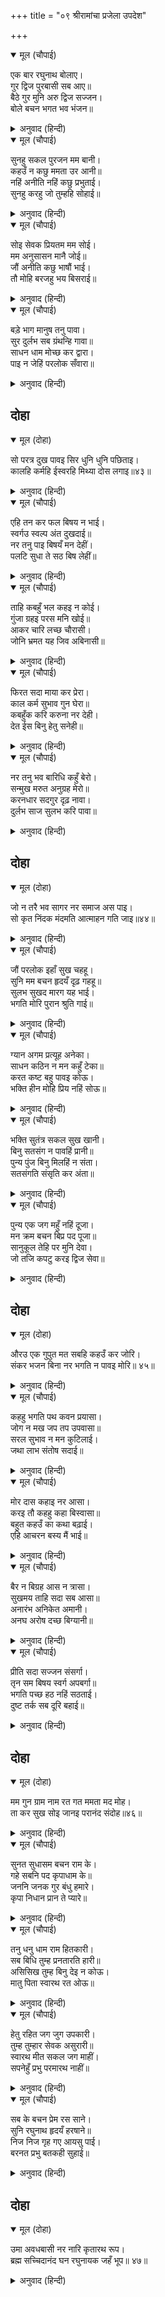 +++
title = "०९ श्रीरामांचा प्रजेला उपदेश"

+++


<details open><summary>मूल (चौपाई)</summary>

एक बार रघुनाथ बोलाए।  
गुर द्विज पुरबासी सब आए॥  
बैठे गुर मुनि अरु द्विज सज्जन।  
बोले बचन भगत भव भंजन॥
</details>

<details><summary>अनुवाद (हिन्दी)</summary>

एकदा श्रीरघुनाथांनी बोलावल्यावर गुरू वसिष्ठ, ब्राह्मण आणि इतर सर्व नगरवासी सभेला आले. जेव्हा गुरू मुनी व इतर सर्व सज्जन यथायोग्य स्थानी बसले, तेव्हा भक्तांचे जन्म-मरण नष्ट करणारे श्रीराम म्हणाले.॥१॥
</details>

<details open><summary>मूल (चौपाई)</summary>

सुनहु सकल पुरजन मम बानी।  
कहउँ न कछु ममता उर आनी॥  
नहिं अनीति नहिं कछु प्रभुताई।  
सुनहु करहु जो तुम्हहि सोहाई॥
</details>

<details><summary>अनुवाद (हिन्दी)</summary>

‘हे सर्व नगरवासींनो, माझे म्हणणे ऐकून घ्या. ही गोष्ट मी मनातील ममतेमुळे सांगत नाही. मी अनीतीची गोष्ट सांगत नाही, किंवा यात काही राजसत्तेचा संबंध नाही. म्हणून संकोच व भय सोडून लक्ष देऊन ऐका आणि मग तुम्हांला योग्य वाटेल त्याप्रमाणे करा.॥२॥
</details>

<details open><summary>मूल (चौपाई)</summary>

सोइ सेवक प्रियतम मम सोई।  
मम अनुसासन मानै जोई॥  
जौं अनीति कछु भाषौं भाई।  
तौ मोहि बरजहु भय बिसराई॥
</details>

<details><summary>अनुवाद (हिन्दी)</summary>

जो माझी आज्ञा मानतो, तोच माझा सेवक, आणि तो मला अत्यंत प्रिय होय. हे बंधूंनो, जर मी काही अनीतीचे सांगत असेन, तर निर्भयपणे मला अडवा.॥३॥
</details>

<details open><summary>मूल (चौपाई)</summary>

बड़े भाग मानुष तनु पावा।  
सुर दुर्लभ सब ग्रंथन्हि गावा॥  
साधन धाम मोच्छ कर द्वारा।  
पाइ न जेहिं परलोक सँवारा॥
</details>

<details><summary>अनुवाद (हिन्दी)</summary>

मोठॺा भाग्याने हे मनुष्य-शरीर लाभले आहे. हे शरीर देवांनाही दुर्लभ आहे, असे सर्व ग्रंथ सांगतात. हे शरीर साधनेचे स्थान व मोक्षाचे द्वार आहे. हे मिळूनही जो आपला परलोक बनवू शकला नाही,॥४॥
</details>

## दोहा


<details open><summary>मूल (दोहा)</summary>

सो परत्र दुख पावइ सिर धुनि धुनि पछिताइ।  
कालहि कर्महि ईस्वरहि मिथ्या दोस लगाइ॥४३॥
</details>

<details><summary>अनुवाद (हिन्दी)</summary>

त्याला परलोकी दुःख मिळते व डोके बडवून घेऊन पश्चात्ताप करावा लागतो आणि तो आपला दोष न मानता कालाला, कर्माला व ईश्वराला दोष देऊ लागतो.॥४३॥
</details>

<details open><summary>मूल (चौपाई)</summary>

एहि तन कर फल बिषय न भाई।  
स्वर्गउ स्वल्प अंत दुखदाई॥  
नर तनु पाइ बिषयँ मन देहीं।  
पलटि सुधा ते सठ बिष लेहीं॥
</details>

<details><summary>अनुवाद (हिन्दी)</summary>

हे बंधूंनो, हे शरीर प्राप्त होण्याचे फल म्हणजे विषयभोग नव्हे. या जगातील काय, स्वर्गातील भोगही फारच तुच्छ आहेत आणि शेवटी दुःख देणारे आहेत, म्हणून जे लोक मनुष्यशरीर मिळूनही आपले मन विषयांमध्ये लावतात, ते मूर्ख अमृताच्या बदली विष घेतात.॥१॥
</details>

<details open><summary>मूल (चौपाई)</summary>

ताहि कबहुँ भल कहइ न कोई।  
गुंजा ग्रहइ परस मनि खोई॥  
आकर चारि लच्छ चौरासी।  
जोनि भ्रमत यह जिव अबिनासी॥
</details>

<details><summary>अनुवाद (हिन्दी)</summary>

जो परीस टाकून गुंज घेतो, त्याला कधी कोणी शहाणा म्हणत नाही. हा अविनाशी जीव अंडज, स्वेदज, जरायुज आणि उद्भिज्ज या चार जातींच्या चौऱ्याऐंशीं लाख योनींमध्ये फिरत असतो.॥२॥
</details>

<details open><summary>मूल (चौपाई)</summary>

फिरत सदा माया कर प्रेरा।  
काल कर्म सुभाव गुन घेरा॥  
कबहुँक करि करुना नर देही।  
देत ईस बिनु हेतु सनेही॥
</details>

<details><summary>अनुवाद (हिन्दी)</summary>

मायेच्या प्रेरणेमुळे तो काल, कर्म, स्वभाव आणि गुणांना बळी पडून नेहमी भटकत असतो.विनाकारण स्नेह करणारा ईश्वर कधी तरी एखाद्या विरळ्यावर दया करून त्याला हे मनुष्यशरीर देत असतो.॥३॥
</details>

<details open><summary>मूल (चौपाई)</summary>

नर तनु भव बारिधि कहुँ बेरो।  
सन्मुख मरुत अनुग्रह मेरो॥  
करनधार सदगुर दृढ़ नावा।  
दुर्लभ साज सुलभ करि पावा॥
</details>

<details><summary>अनुवाद (हिन्दी)</summary>

हे मनुष्यशरीर भवसागर तरून जाण्यासाठी जहाज आहे. माझी कृपा ही अनुकूल हवा आहे. सद्गुरू हा मजबूत जहाज वाहून नेणारा कर्णधार आहे. अशा प्रकारचे दुर्लभ साधन सुलभपणे भगवत्कृपेमुळे त्याला प्राप्त झाले आहे.॥४॥
</details>

## दोहा


<details open><summary>मूल (दोहा)</summary>

जो न तरै भव सागर नर समाज अस पाइ।  
सो कृत निंदक मंदमति आत्माहन गति जाइ॥४४॥
</details>

<details><summary>अनुवाद (हिन्दी)</summary>

जो मनुष्य असे साधन मिळूनही भवसागर तरू शकत नसेल, तर तो कृतघ्न,मंदबुद्धीचा आणि आत्महत्या करणाऱ्याची गती प्राप्त करतो.॥४४॥
</details>

<details open><summary>मूल (चौपाई)</summary>

जौं परलोक इहाँ सुख चहहू।  
सुनि मम बचन हृदयँ दृढ़ गहहू॥  
सुलभ सुखद मारग यह भाई।  
भगति मोरि पुरान श्रुति गाई॥
</details>

<details><summary>अनुवाद (हिन्दी)</summary>

जर मनुष्याला परलोकी व या जगात, दोन्ही ठिकाणी सुखाची इच्छा असेल, तर माझे बोलणे ऐकून ते मनात दृढपणे धरून ठेवा. हे बंधूंनो, हा माझ्या भक्तीचा मार्ग सुलभ व सुखदायक आहे. पुराणांनी व वेदांनी याचेच प्रतिपादन केले आहे.॥१॥
</details>

<details open><summary>मूल (चौपाई)</summary>

ग्यान अगम प्रत्यूह अनेका।  
साधन कठिन न मन कहुँ टेका॥  
करत कष्ट बहु पावइ कोऊ।  
भक्ति हीन मोहि प्रिय नहिं सोऊ॥
</details>

<details><summary>अनुवाद (हिन्दी)</summary>

ज्ञान अगम्य आहे. ते प्राप्त करण्यामध्ये खूप विघ्ने आहेत. त्याचे साधन फार कठीण आहे आणि त्यामध्ये मनाला कोणताही आधार नसतो. पुष्कळ कष्ट केल्यावर कुणी ते मिळवूही शकेल, तरीही भक्तिरहित असल्यामुळे तो ज्ञानी मला प्रिय नसतो. ॥२॥
</details>

<details open><summary>मूल (चौपाई)</summary>

भक्ति सुतंत्र सकल सुख खानी।  
बिनु सतसंग न पावहिं प्रानी॥  
पुन्य पुंज बिनु मिलहिं न संता।  
सतसंगति संसृति कर अंता॥
</details>

<details><summary>अनुवाद (हिन्दी)</summary>

भक्ती ही स्वतंत्र आहे आणि सुखांची खाण आहे. परंतु सत्संगाविना कुणालाही ती मिळत नाही. आणि पुण्याचा संचय असल्याशिवाय संत भेटत नाहीत. सत्संगती ही जन्म-मरणाचा अंत करते.॥३॥
</details>

<details open><summary>मूल (चौपाई)</summary>

पुन्य एक जग महुँ नहिं दूजा।  
मन क्रम बचन बिप्र पद पूजा॥  
सानुकूल तेहि पर मुनि देवा।  
जो तजि कपटु करइ द्विज सेवा॥
</details>

<details><summary>अनुवाद (हिन्दी)</summary>

जगात एकच पुण्य आहे, त्याच्यासारखे दुसरे नाही. ते म्हणजे कायावाचामनाने ब्राह्मणांची सेवा करणे. जो सरळ मनाने ब्राह्मणांची सेवा करतो, त्याच्यावर मुनी व देव प्रसन्न होतात. ॥४॥
</details>

## दोहा


<details open><summary>मूल (दोहा)</summary>

औरउ एक गुपुत मत सबहि कहउँ कर जोरि।  
संकर भजन बिना नर भगति न पावइ मोरि॥ ४५॥
</details>

<details><summary>अनुवाद (हिन्दी)</summary>

आणखी एक गुपित आहे. मी सर्वांना हात जोडून सांगतो की, शंकरांच्या भजनाविना मनुष्याला माझी भक्ती मिळत नाही.॥४५॥
</details>

<details open><summary>मूल (चौपाई)</summary>

कहहु भगति पथ कवन प्रयासा।  
जोग न मख जप तप उपवासा॥  
सरल सुभाव न मन कुटिलाई।  
जथा लाभ संतोष सदाई॥
</details>

<details><summary>अनुवाद (हिन्दी)</summary>

भक्तिमार्गामध्ये कोणते कष्ट आहेत, सांगा बरे? यात योगाची गरज नाही. यज्ञ, जप, तप आणि उपवास यांची गरज नाही. फक्त एवढेच हवे की, सरळ स्वभाव असावा, मनात कपट नसावे आणि जे काही मिळेल, त्यात नेहमी समाधान मानावे. ॥१॥
</details>

<details open><summary>मूल (चौपाई)</summary>

मोर दास कहाइ नर आसा।  
करइ तौ कहहु कहा बिस्वासा॥  
बहुत कहउँ का कथा बढ़ाई।  
एहि आचरन बस्य मैं भाई॥
</details>

<details><summary>अनुवाद (हिन्दी)</summary>

स्वतःला माझा दास म्हणवीत असतानाही जर कुणी माणसांपासून काही मिळण्यासाठी आशा धरत असेल, तर तुम्हीच सांगा की, माझ्यावर त्याचा विश्वास आहे काय? अधिक काय सांगू? हे बंधूंनो, मी अशाच आचरणाला वश होतो. ॥२॥
</details>

<details open><summary>मूल (चौपाई)</summary>

बैर न बिग्रह आस न त्रासा।  
सुखमय ताहि सदा सब आसा॥  
अनारंभ अनिकेत अमानी।  
अनघ अरोष दच्छ बिग्यानी॥
</details>

<details><summary>अनुवाद (हिन्दी)</summary>

कधी कुणाशी वैर करू नये, भांडण-तंटा करू नये, कसली आशा धरू नये व भय बाळगू नये. असे करणाऱ्याला दाही दिशांना नेहमी सुख असते. जो कोणी फलाची इच्छा ठेवून कर्म करीत नाही, ज्याला आपल्या घराविषयी ममता नाही, जो मानहीन, पापहीन व क्रोधरहित असतो, जो भक्ती करण्यात निपुण व ज्ञानी असतो,॥३॥
</details>

<details open><summary>मूल (चौपाई)</summary>

प्रीति सदा सज्जन संसर्गा।  
तृन सम बिषय स्वर्ग अपबर्गा॥  
भगति पच्छ हठ नहिं सठताई।  
दुष्ट तर्क सब दूरि बहाई॥
</details>

<details><summary>अनुवाद (हिन्दी)</summary>

ज्याला सत्संगाविषयी नेहमी प्रेम असते, ज्याच्या मनात भक्तीपुढे सर्व विषय, इतकेच काय स्वर्ग व मुक्ती हे सुद्धा कस्पटासमान असतात, जो भक्तीचा आग्रह बाळगतो, परंतु दुसऱ्याच्या मताचे खंडन करण्याचा मूर्खपणा करीत नाही आणि ज्याने सर्व कुतर्क सोडून दिले आहेत, ॥४॥
</details>

## दोहा


<details open><summary>मूल (दोहा)</summary>

मम गुन ग्राम नाम रत गत ममता मद मोह।  
ता कर सुख सोइ जानइ परानंद संदोह॥४६॥
</details>

<details><summary>अनुवाद (हिन्दी)</summary>

जो माझ्या गुण-समूहांच्या व माझ्या नामाच्या स्मरणात तत्पर असतो, तसेच ममता, मद आणि मोह यांनी रहित असतो, त्याचे सुख ज्याला परमानंदराशिरूप परमात्मा प्राप्त झालेला असतो, त्यालाच कळते.’॥४६॥
</details>

<details open><summary>मूल (चौपाई)</summary>

सुनत सुधासम बचन राम के।  
गहे सबनि पद कृपाधाम के॥  
जननि जनक गुर बंधु हमारे।  
कृपा निधान प्रान ते प्यारे॥
</details>

<details><summary>अनुवाद (हिन्दी)</summary>

श्रीरामांचे अमृतासमान बोलणे ऐकून सर्वांनी कृपानिधान श्रीरामांचे चरणकमल पकडून म्हटले, ‘हे कृपानिधान, तुम्हीच आमचे माता, पिता,गुरू, बंधू—सर्व काही आहात. आणि आम्हांला प्राणांहूनही प्रिय आहात.॥१॥
</details>

<details open><summary>मूल (चौपाई)</summary>

तनु धनु धाम राम हितकारी।  
सब बिधि तुम्ह प्रनतारति हारी॥  
असिसिख तुम्ह बिनु देइ न कोऊ।  
मातु पिता स्वारथ रत ओऊ॥
</details>

<details><summary>अनुवाद (हिन्दी)</summary>

आणि हे शरणागताचे दुःख हरण करणारे श्रीराम, तुम्हीच आमचे शरीर, धन, घरदार आहात आणि सर्व प्रकारे हित करणारे आहात. तुमच्या व्यतिरिक्त अशी शिकवण कोणी देऊ शकणार नाही. माता-पिता हे हिताच्या इच्छेने शिकवण देतात, परंतु ते सुद्धा स्वार्थासाठी ते करतात.॥ २॥
</details>

<details open><summary>मूल (चौपाई)</summary>

हेतु रहित जग जुग उपकारी।  
तुम्ह तुम्हार सेवक असुरारी॥  
स्वारथ मीत सकल जग माहीं।  
सपनेहुँ प्रभु परमारथ नाहीं॥
</details>

<details><summary>अनुवाद (हिन्दी)</summary>

हे असुरांचे शत्रू, जगामध्ये निःस्वार्थ भावनेने उपकार करणारे फक्त दोघेच आहेत, एक म्हणजे तुम्ही आणि दुसरे तुमचे भक्त. उरलेले जगातील सर्वजण स्वार्थाचे मित्र आहेत. हे प्रभो, त्यांच्यामध्ये स्वप्नातही परमार्थाचा भाव नसतो.’॥३॥
</details>

<details open><summary>मूल (चौपाई)</summary>

सब के बचन प्रेम रस साने।  
सुनि रघुनाथ हृदयँ हरषाने॥  
निज निज गृह गए आयसु पाई।  
बरनत प्रभु बतकही सुहाई॥
</details>

<details><summary>अनुवाद (हिन्दी)</summary>

सर्वांचे प्रेमपूर्ण बोलणे ऐकून श्रीरामांच्या मनाला आनंद झाला. नंतर आज्ञा मिळाल्यावर सर्वजण प्रभूंच्या सुंदर बोलण्याची चर्चा करीत आपापल्या घरी गेले.॥४॥
</details>

## दोहा


<details open><summary>मूल (दोहा)</summary>

उमा अवधबासी नर नारि कृतारथ रूप।  
ब्रह्म सच्चिदानंद घन रघुनायक जहँ भूप॥ ४७॥
</details>

<details><summary>अनुवाद (हिन्दी)</summary>

श्रीशिव म्हणतात, ‘हे उमा, अयोध्येमध्ये राहणारे सर्व स्त्री-पुरुष हे कृतार्थ होत. तेथे प्रत्यक्ष सच्चिदानंदघन ब्रह्म असलेले श्रीरघुनाथ हे राजा होते.॥ ४७॥
</details>
